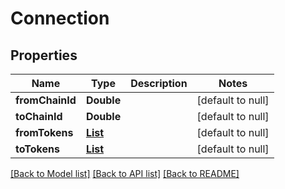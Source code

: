 # Connection
## Properties

| Name | Type | Description | Notes |
|------------ | ------------- | ------------- | -------------|
| **fromChainId** | **Double** |  | [default to null] |
| **toChainId** | **Double** |  | [default to null] |
| **fromTokens** | [**List**](Token.md) |  | [default to null] |
| **toTokens** | [**List**](Token.md) |  | [default to null] |

[[Back to Model list]](../README.md#documentation-for-models) [[Back to API list]](../README.md#documentation-for-api-endpoints) [[Back to README]](../README.md)

